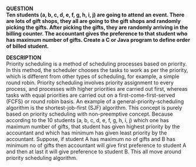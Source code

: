 <b>QUESTION <br>
Ten students (a, b, c, d, e, f, g, h, i, j) are going to attend an event. There are lots of gift shops, they all are going to the gift shops and randomly picking the gifts. After picking the gifts, they are randomly arriving in the billing counter.  The accountant gives the preference to that student who has maximum number of gifts. Create a C or Java program to define order of billed student.

DESCRIPTION</b> <br>
Priority scheduling is a method of scheduling processes based on priority. In this method, the scheduler chooses the tasks to work as per the priority, which is different from other types of scheduling, for example, a simple round robin.
Priority scheduling involves priority assignment to every process, and processes with higher priorities are carried out first, whereas tasks with equal priorities are carried out on a first-come-first-served (FCFS) or round robin basis. An example of a general-priority-scheduling algorithm is the shortest-job-first (SJF) algorithm.
This concept is purely based on priority scheduling with non-preemptive concept. Because according to the 10 students (a, b, c, d, e, f, g, h, i, j) which one has maximum number of gifts, that student has given highest priority by the accountant and which has minimum has given least priority by the accountant. Suppose, if student A has maximum no of gifts and B has minimum no of gifts then accountant will give first preference to student A and then at last it will give preference to student B. This all move around priority scheduling algorithm.
